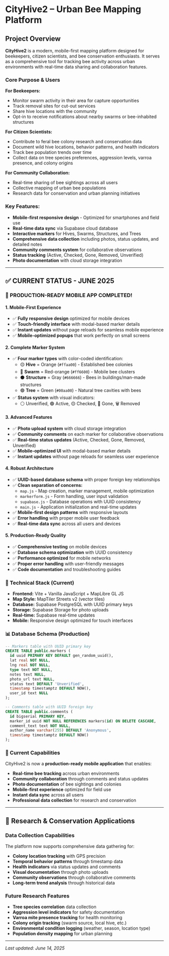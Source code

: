 # CityHive2 – Urban Bee Mapping Platform

## **Project Overview**

**CityHive2** is a modern, mobile-first mapping platform designed for beekeepers, citizen scientists, and bee conservation enthusiasts. It serves as a comprehensive tool for tracking bee activity across urban environments with real-time data sharing and collaboration features.

### **Core Purpose & Users**

**For Beekeepers:**
- Monitor swarm activity in their area for capture opportunities
- Track removal sites for cut-out services
- Share hive locations with the community
- Opt-in to receive notifications about nearby swarms or bee-inhabited structures

**For Citizen Scientists:**
- Contribute to feral bee colony research and conservation data
- Document wild hive locations, behavior patterns, and health indicators
- Track bee population trends over time
- Collect data on tree species preferences, aggression levels, varroa presence, and colony origins

**For Community Collaboration:**
- Real-time sharing of bee sightings across all users
- Collective mapping of urban bee populations
- Research data for conservation and urban planning initiatives

### **Key Features:**
- **Mobile-first responsive design** - Optimized for smartphones and field use
- **Real-time data sync** via Supabase cloud database
- **Interactive markers** for Hives, Swarms, Structures, and Trees
- **Comprehensive data collection** including photos, status updates, and detailed notes
- **Community comments system** for collaborative observations
- **Status tracking** (Active, Checked, Gone, Removed, Unverified)
- **Photo documentation** with cloud storage integration

---

## **✅ CURRENT STATUS - JUNE 2025**

### **🎉 PRODUCTION-READY MOBILE APP COMPLETED!**

#### **1. Mobile-First Experience**
- ✅ **Fully responsive design** optimized for mobile devices
- ✅ **Touch-friendly interface** with modal-based marker details
- ✅ **Instant updates** without page reloads for seamless mobile experience
- ✅ **Mobile-optimized popups** that work perfectly on small screens

#### **2. Complete Marker System**
- ✅ **Four marker types** with color-coded identification:
  - 🟡 **Hive** = Orange (`#ffaa00`) - Established bee colonies
  - 🔴 **Swarm** = Red-orange (`#ff6600`) - Mobile bee clusters
  - ⚫ **Structure** = Gray (`#666666`) - Bees in buildings/man-made structures  
  - 🟢 **Tree** = Green (`#00aa00`) - Natural tree cavities with bees
- ✅ **Status system** with visual indicators:
  - ⚪ Unverified, 🟢 Active, 🟡 Checked, 🔴 Gone, 🗑️ Removed
#### **3. Advanced Features**

- ✅ **Photo upload system** with cloud storage integration
- ✅ **Community comments** on each marker for collaborative observations
- ✅ **Real-time status updates** (Active, Checked, Gone, Removed, Unverified)
- ✅ **Mobile-optimized UI** with modal-based marker details
- ✅ **Instant updates** without page reloads for seamless user experience

#### **4. Robust Architecture**

- ✅ **UUID-based database schema** with proper foreign key relationships
- ✅ **Clean separation of concerns:**
  - `map.js` - Map creation, marker management, mobile optimization
  - `markerform.js` - Form handling, user input validation
  - `supabase.js` - Database operations with UUID consistency
  - `main.js` - Application initialization and real-time updates
- ✅ **Mobile-first design patterns** with responsive layouts
- ✅ **Error handling** with proper mobile user feedback
- ✅ **Real-time data sync** across all users and devices

#### **5. Production-Ready Quality**

- ✅ **Comprehensive testing** on mobile devices
- ✅ **Database schema optimization** with UUID consistency
- ✅ **Performance optimized** for mobile networks
- ✅ **Proper error handling** with user-friendly messages
- ✅ **Code documentation** and troubleshooting guides

### **🔧 Technical Stack (Current)**

- **Frontend:** Vite + Vanilla JavaScript + MapLibre GL JS
- **Map Style:** MapTiler Streets v2 (vector tiles)
- **Database:** Supabase PostgreSQL with UUID primary keys
- **Storage:** Supabase Storage for photo uploads
- **Real-time:** Supabase real-time updates
- **Mobile:** Responsive design optimized for touch interfaces

### **📊 Database Schema (Production)**

```sql
-- Markers table with UUID primary key
CREATE TABLE public.markers (
  id uuid PRIMARY KEY DEFAULT gen_random_uuid(),
  lat real NOT NULL,
  lng real NOT NULL,
  type text NOT NULL,
  notes text NULL,
  photo_url text NULL,
  status text DEFAULT 'Unverified',
  timestamp timestamptz DEFAULT NOW(),
  user_id text NULL
);

-- Comments table with UUID foreign key
CREATE TABLE public.comments (
  id bigserial PRIMARY KEY,
  marker_id uuid NOT NULL REFERENCES markers(id) ON DELETE CASCADE,
  comment_text text NOT NULL,
  author_name varchar(255) DEFAULT 'Anonymous',
  timestamp timestamptz DEFAULT NOW()
);
```

### **🎯 Current Capabilities**

CityHive2 is now a **production-ready mobile application** that enables:

- **Real-time bee tracking** across urban environments
- **Community collaboration** through comments and status updates
- **Photo documentation** of bee sightings and colonies
- **Mobile-first experience** optimized for field use
- **Instant data sync** across all users
- **Professional data collection** for research and conservation

---

## **🔬 Research & Conservation Applications**

### **Data Collection Capabilities**

The platform now supports comprehensive data gathering for:

- **Colony location tracking** with GPS precision
- **Temporal behavior patterns** through timestamp data
- **Health indicators** via status updates and comments
- **Visual documentation** through photo uploads
- **Community observations** through collaborative comments
- **Long-term trend analysis** through historical data

### **Future Research Features**

- **Tree species correlation** data collection
- **Aggression level indicators** for safety documentation
- **Varroa mite presence tracking** for health monitoring
- **Colony origin tracking** (swarm source, local hive, etc.)
- **Environmental condition logging** (weather, season, location type)
- **Population density mapping** for urban planning

---

*Last updated: June 14, 2025*


